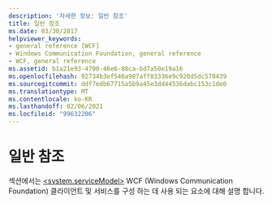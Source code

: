 ```yaml
---
description: '자세한 정보: 일반 참조'
title: 일반 참조
ms.date: 03/30/2017
helpviewer_keywords:
- general reference [WCF]
- Windows Communication Foundation, general reference
- WCF, general reference
ms.assetid: b1a21e93-4700-46e6-88ca-bd7a50e19a16
ms.openlocfilehash: 92734b3ef546a987aff83336e9c920d5dc578439
ms.sourcegitcommit: ddf7edb67715a5b9a45e3dd44536dabc153c1de0
ms.translationtype: MT
ms.contentlocale: ko-KR
ms.lasthandoff: 02/06/2021
ms.locfileid: "99632206"
---
```

# <a name="general-reference"></a>일반 참조

섹션에서는 [\<system.serviceModel>](../configure-apps/file-schema/wcf/system-servicemodel.md) WCF (Windows Communication Foundation) 클라이언트 및 서비스를 구성 하는 데 사용 되는 요소에 대해 설명 합니다.
